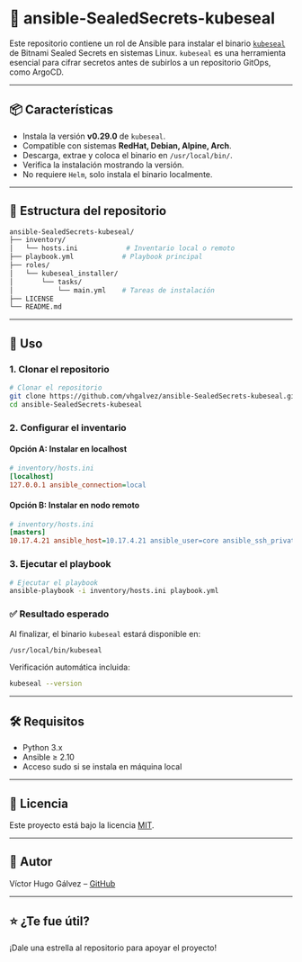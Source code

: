 # 🔐 ansible-SealedSecrets-kubeseal

Este repositorio contiene un rol de Ansible para instalar el binario [`kubeseal`](https://github.com/bitnami-labs/sealed-secrets) de Bitnami Sealed Secrets en sistemas Linux. `kubeseal` es una herramienta esencial para cifrar secretos antes de subirlos a un repositorio GitOps, como ArgoCD.

---

## 📦 Características

- Instala la versión **v0.29.0** de `kubeseal`.
- Compatible con sistemas **RedHat, Debian, Alpine, Arch**.
- Descarga, extrae y coloca el binario en `/usr/local/bin/`.
- Verifica la instalación mostrando la versión.
- No requiere `Helm`, solo instala el binario localmente.

---

## 📁 Estructura del repositorio

```bash
ansible-SealedSecrets-kubeseal/
├── inventory/
│   └── hosts.ini            # Inventario local o remoto
├── playbook.yml            # Playbook principal
├── roles/
│   └── kubeseal_installer/
│       └── tasks/
│           └── main.yml    # Tareas de instalación
├── LICENSE
└── README.md
```

---

## 🚀 Uso

### 1. Clonar el repositorio

```bash
# Clonar el repositorio
git clone https://github.com/vhgalvez/ansible-SealedSecrets-kubeseal.git
cd ansible-SealedSecrets-kubeseal
```

### 2. Configurar el inventario

#### Opción A: Instalar en localhost

```ini
# inventory/hosts.ini
[localhost]
127.0.0.1 ansible_connection=local
```

#### Opción B: Instalar en nodo remoto

```ini
# inventory/hosts.ini
[masters]
10.17.4.21 ansible_host=10.17.4.21 ansible_user=core ansible_ssh_private_key_file=/root/.ssh/id_rsa
```

### 3. Ejecutar el playbook

```bash
# Ejecutar el playbook
ansible-playbook -i inventory/hosts.ini playbook.yml
```

### ✅ Resultado esperado

Al finalizar, el binario `kubeseal` estará disponible en:

```bash
/usr/local/bin/kubeseal
```

Verificación automática incluida:

```bash
kubeseal --version
```

---

## 🛠 Requisitos

- Python 3.x
- Ansible ≥ 2.10
- Acceso sudo si se instala en máquina local

---

## 📄 Licencia

Este proyecto está bajo la licencia [MIT](LICENSE).

---

## 🧠 Autor

Víctor Hugo Gálvez – [GitHub](https://github.com/vhgalvez)

---

## ⭐️ ¿Te fue útil?

¡Dale una estrella al repositorio para apoyar el proyecto!